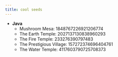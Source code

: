 ```yaml
---
title: cool seeds
---
```


- **Java**
	- Mushroom Mesa: 1848767226921206774
	- The Earth Temple: 2027137130838960293
	- The Fire Temple: 233276390797483
	- The Prestigious Village: 157272374696404761
	- The Water Temple: 4117603790725708373